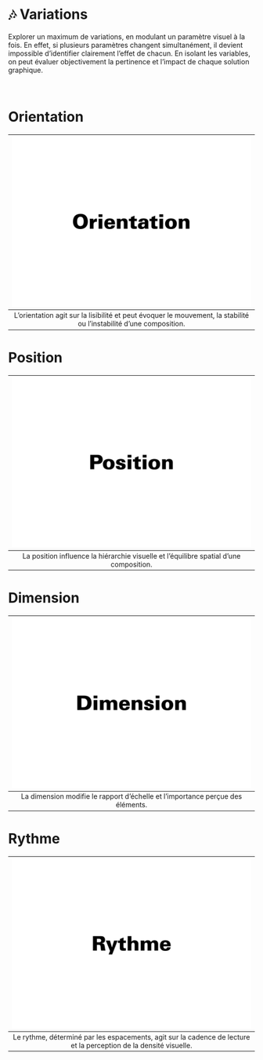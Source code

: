 # 🎶 Variations

Explorer un maximum de variations, en modulant un paramètre visuel à la fois. En effet, si plusieurs paramètres changent simultanément, il devient impossible d’identifier clairement l’effet de chacun. En isolant les variables, on peut évaluer objectivement la pertinence et l’impact de chaque solution graphique.
  
&nbsp;

# Orientation  

|![](links/Variations2.gif) |
|:---:|
| L’orientation agit sur la lisibilité et peut évoquer le mouvement, la stabilité ou l’instabilité d’une composition. |

# Position  

|![](links/Variations10.gif) |
|:---:|
| La position influence la hiérarchie visuelle et l’équilibre spatial d’une composition. |

# Dimension  

|![](links/Variations18.gif) |
|:---:|
| La dimension modifie le rapport d’échelle et l’importance perçue des éléments. |

# Rythme  

|![](links/Variations27.gif) |
|:---:|
| Le rythme, déterminé par les espacements, agit sur la cadence de lecture et la perception de la densité visuelle. |

<!-- ### Sources

- Karl Gerstner, *Kompendium für Alphabeten: Systematik der Schrift*, Sulgen/Frankfurt: Arthur Niggli, 1972 
- Ruedi Rüegg, *Basic Typography: Design with Letters / Typografische Grundlagen mit Schrift*, Zurich: Delta & Spes, 1980  
- Jost Hochuli, *Le détail en typographie*, London: Hyphen Press, 2005 [éd. orig. 1987]   -->

